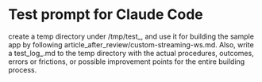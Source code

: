 # Test prompt for Claude Code

create a temp directory under /tmp/test_<timestamp>, and use it for building the sample app by following article_after_review/custom-streaming-ws.md. Also, write a test_log_<timestamp>.md to the temp directory with the actual procedures, outcomes, errors or frictions, or possible improvement points for the entire building process.
